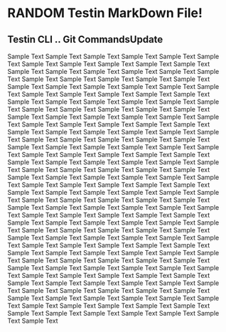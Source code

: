 # RANDOM Testin MarkDown File!

## Testin CLI .. Git CommandsU p d a t e 
S a m p l e   T e x t  
 S a m p l e   T e x t  
 S a m p l e   T e x t  
 S a m p l e   T e x t  
 S a m p l e   T e x t  
 S a m p l e   T e x t  
 S a m p l e   T e x t  
 S a m p l e   T e x t  
 S a m p l e   T e x t  
 S a m p l e   T e x t  
 S a m p l e   T e x t  
 S a m p l e   T e x t  
 S a m p l e   T e x t  
 S a m p l e   T e x t  
 S a m p l e   T e x t  
 S a m p l e   T e x t  
 S a m p l e   T e x t  
 S a m p l e   T e x t  
 S a m p l e   T e x t  
 S a m p l e   T e x t  
 S a m p l e   T e x t  
 S a m p l e   T e x t  
 S a m p l e   T e x t  
 S a m p l e   T e x t  
 S a m p l e   T e x t  
 S a m p l e   T e x t  
 S a m p l e   T e x t  
 S a m p l e   T e x t  
 S a m p l e   T e x t  
 S a m p l e   T e x t  
 S a m p l e   T e x t  
 S a m p l e   T e x t  
 S a m p l e   T e x t  
 S a m p l e   T e x t  
 S a m p l e   T e x t  
 S a m p l e   T e x t  
 S a m p l e   T e x t  
 S a m p l e   T e x t  
 S a m p l e   T e x t  
 S a m p l e   T e x t  
 S a m p l e   T e x t  
 S a m p l e   T e x t  
 S a m p l e   T e x t  
 S a m p l e   T e x t  
 S a m p l e   T e x t  
 S a m p l e   T e x t  
 S a m p l e   T e x t  
 S a m p l e   T e x t  
 S a m p l e   T e x t  
 S a m p l e   T e x t  
 S a m p l e   T e x t  
 S a m p l e   T e x t  
 S a m p l e   T e x t  
 S a m p l e   T e x t  
 S a m p l e   T e x t  
 S a m p l e   T e x t  
 S a m p l e   T e x t  
 S a m p l e   T e x t  
 S a m p l e   T e x t  
 S a m p l e   T e x t  
 S a m p l e   T e x t  
 S a m p l e   T e x t  
 S a m p l e   T e x t  
 S a m p l e   T e x t  
 S a m p l e   T e x t  
 S a m p l e   T e x t  
 S a m p l e   T e x t  
 S a m p l e   T e x t  
 S a m p l e   T e x t  
 S a m p l e   T e x t  
 S a m p l e   T e x t  
 S a m p l e   T e x t  
 S a m p l e   T e x t  
 S a m p l e   T e x t  
 S a m p l e   T e x t  
 S a m p l e   T e x t  
 S a m p l e   T e x t  
 S a m p l e   T e x t  
 S a m p l e   T e x t  
 S a m p l e   T e x t  
 S a m p l e   T e x t  
 S a m p l e   T e x t  
 S a m p l e   T e x t  
 S a m p l e   T e x t  
 S a m p l e   T e x t  
 S a m p l e   T e x t  
 S a m p l e   T e x t  
 S a m p l e   T e x t  
 S a m p l e   T e x t  
 S a m p l e   T e x t  
 S a m p l e   T e x t  
 S a m p l e   T e x t  
 S a m p l e   T e x t  
 S a m p l e   T e x t  
 S a m p l e   T e x t  
 S a m p l e   T e x t  
 S a m p l e   T e x t  
 S a m p l e   T e x t  
 S a m p l e   T e x t  
 S a m p l e   T e x t  
 S a m p l e   T e x t  
 S a m p l e   T e x t  
 S a m p l e   T e x t  
 S a m p l e   T e x t  
 S a m p l e   T e x t  
 S a m p l e   T e x t  
 S a m p l e   T e x t  
 S a m p l e   T e x t  
 S a m p l e   T e x t  
 S a m p l e   T e x t  
 S a m p l e   T e x t  
 S a m p l e   T e x t  
 S a m p l e   T e x t  
 S a m p l e   T e x t  
 S a m p l e   T e x t  
 S a m p l e   T e x t  
 S a m p l e   T e x t  
 S a m p l e   T e x t  
 S a m p l e   T e x t  
 S a m p l e   T e x t  
 S a m p l e   T e x t  
 S a m p l e   T e x t  
 S a m p l e   T e x t  
 S a m p l e   T e x t  
 S a m p l e   T e x t  
 S a m p l e   T e x t  
 S a m p l e   T e x t  
 S a m p l e   T e x t  
 S a m p l e   T e x t  
 S a m p l e   T e x t  
 S a m p l e   T e x t  
 S a m p l e   T e x t  
 S a m p l e   T e x t  
 S a m p l e   T e x t  
 S a m p l e   T e x t  
 S a m p l e   T e x t  
 S a m p l e   T e x t  
 S a m p l e   T e x t  
 S a m p l e   T e x t  
 S a m p l e   T e x t  
 S a m p l e   T e x t  
 S a m p l e   T e x t  
 S a m p l e   T e x t  
 S a m p l e   T e x t  
 S a m p l e   T e x t  
 S a m p l e   T e x t  
 S a m p l e   T e x t  
 S a m p l e   T e x t  
 S a m p l e   T e x t  
 S a m p l e   T e x t  
 S a m p l e   T e x t  
 S a m p l e   T e x t  
 S a m p l e   T e x t  
 S a m p l e   T e x t  
 S a m p l e   T e x t  
 S a m p l e   T e x t  
 S a m p l e   T e x t  
 S a m p l e   T e x t  
 S a m p l e   T e x t  
 S a m p l e   T e x t  
 S a m p l e   T e x t  
 S a m p l e   T e x t  
 S a m p l e   T e x t  
 S a m p l e   T e x t  
 S a m p l e   T e x t  
 S a m p l e   T e x t  
 S a m p l e   T e x t  
 S a m p l e   T e x t  
 S a m p l e   T e x t  
 S a m p l e   T e x t  
 S a m p l e   T e x t  
 S a m p l e   T e x t  
 S a m p l e   T e x t  
 S a m p l e   T e x t  
 S a m p l e   T e x t  
 S a m p l e   T e x t  
 S a m p l e   T e x t  
 S a m p l e   T e x t  
 S a m p l e   T e x t  
 S a m p l e   T e x t  
 S a m p l e   T e x t  
 S a m p l e   T e x t  
 S a m p l e   T e x t  
 S a m p l e   T e x t  
 S a m p l e   T e x t  
 S a m p l e   T e x t  
 S a m p l e   T e x t  
 S a m p l e   T e x t  
 S a m p l e   T e x t  
 S a m p l e   T e x t  
 S a m p l e   T e x t  
 S a m p l e   T e x t  
 S a m p l e   T e x t  
 S a m p l e   T e x t  
 
